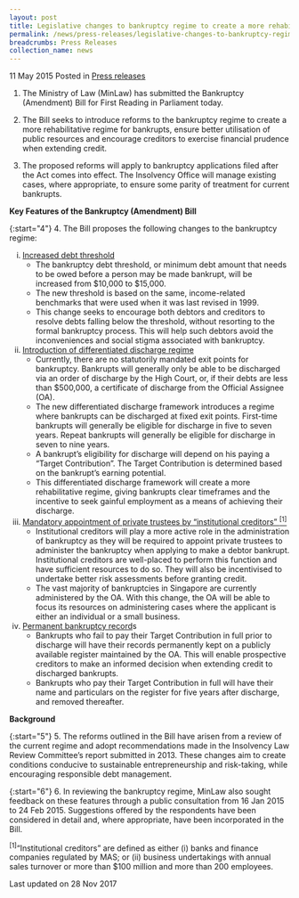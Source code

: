 ```yaml
---
layout: post
title: Legislative changes to bankruptcy regime to create a more rehabilitative environment and facilitate risk assessment
permalink: /news/press-releases/legislative-changes-to-bankruptcy-regime-to-create-a-more-rehabi
breadcrumbs: Press Releases
collection_name: news
---
```


11 May 2015 Posted in [Press releases](/news/press-releases)

1. The Ministry of Law (MinLaw) has submitted the Bankruptcy (Amendment) Bill for First Reading in Parliament today.

2. The Bill seeks to introduce reforms to the bankruptcy regime to create a more rehabilitative regime for bankrupts, ensure better utilisation of public resources and encourage creditors to exercise financial prudence when extending credit.

3. The proposed reforms will apply to bankruptcy applications filed after the Act comes into effect. The Insolvency Office will manage existing cases, where appropriate, to ensure some parity of treatment for current bankrupts.

**Key Features of the Bankruptcy (Amendment) Bill**

{:start="4"}
4. The Bill proposes the following changes to the bankruptcy regime:

<ol style="list-style-type: lower-roman">
<li><u>Increased debt threshold</u>


<ul>
<li>The bankruptcy debt threshold, or minimum debt amount that needs to be owed before a person may be made bankrupt, will be increased from $10,000 to $15,000.</li>
<li> The new threshold is based on the same, income-related benchmarks that were used when it was last revised in 1999.</li>
<li> This change seeks to encourage both debtors and creditors to resolve debts falling below the threshold, without resorting to the formal bankruptcy process. This will help such debtors avoid the inconveniences and social stigma associated with bankruptcy.</li>
</ul>

</li>

<li><u>Introduction of differentiated discharge regime</u>
<ul>
<li> Currently, there are no statutorily mandated exit points for bankruptcy. Bankrupts will generally only be able to be discharged via an order of discharge by the High Court, or, if their debts are less than $500,000, a certificate of discharge from the Official Assignee (OA).</li>
<li>The new differentiated discharge framework introduces a regime where bankrupts can be discharged at fixed exit points. First-time bankrupts will generally be eligible for discharge in five to seven years. Repeat bankrupts will generally be eligible for discharge in seven to nine years. </li>
<li>A bankrupt’s eligibility for discharge will depend on his paying a “Target Contribution”. The Target Contribution is determined based on the bankrupt’s earning potential.</li>
<li>This differentiated discharge framework will create a more rehabilitative regime, giving bankrupts clear timeframes and the incentive to seek gainful employment as a means of achieving their discharge.</li>
</ul>
</li>

<li><u>Mandatory appointment of private trustees by “institutional creditors” <sup>[1]</sup></u>
<ul>
<li> Institutional creditors will play a more active role in the administration of bankruptcy as they will be required to appoint private trustees to administer the bankruptcy when applying to make a debtor bankrupt. Institutional creditors are well-placed to perform this function and have sufficient resources to do so. They will also be incentivised to undertake better risk assessments before granting credit.</li>
<li> The vast majority of bankruptcies in Singapore are currently administered by the OA. With this change, the OA will be able to focus its resources on administering cases where the applicant is either an individual or a small business.</li>
</ul>

</li>

<li><u>Permanent bankruptcy record</u>s
<ul>
<li>Bankrupts who fail to pay their Target Contribution in full prior to discharge will have their records permanently kept on a publicly available register maintained by the OA. This will enable prospective creditors to make an informed decision when extending credit to discharged bankrupts.</li>
<li>Bankrupts who pay their Target Contribution in full will have their name and particulars on the register for five years after discharge, and removed thereafter.</li>
</ul>

</li>

</ol>

**Background**

{:start="5"}
5. The reforms outlined in the Bill have arisen from a review of the current regime and adopt recommendations made in the Insolvency Law Review Committee’s report submitted in 2013. These changes aim to create conditions conducive to sustainable entrepreneurship and risk-taking, while encouraging responsible debt management. 

 
{:start="6"}
6. In reviewing the bankruptcy regime, MinLaw also sought feedback on these features through a public consultation from 16 Jan 2015 to 24 Feb 2015.  Suggestions offered by the respondents have been considered in detail and, where appropriate, have been incorporated in the Bill.

<sup>[1]</sup>“Institutional creditors” are defined as either (i) banks and finance companies regulated by MAS; or (ii) business undertakings with annual sales turnover or more than $100 million and more than 200 employees.

<p class="right-side-updated">Last updated on 28 Nov 2017</p>

